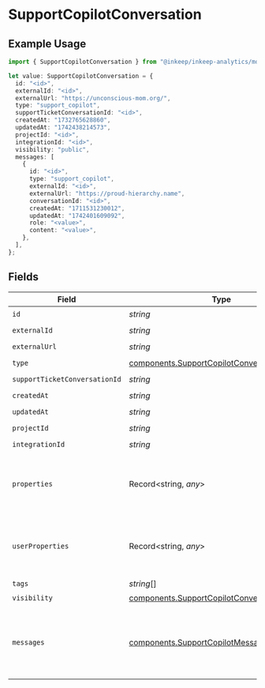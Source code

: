# SupportCopilotConversation

## Example Usage

```typescript
import { SupportCopilotConversation } from "@inkeep/inkeep-analytics/models/components";

let value: SupportCopilotConversation = {
  id: "<id>",
  externalId: "<id>",
  externalUrl: "https://unconscious-mom.org/",
  type: "support_copilot",
  supportTicketConversationId: "<id>",
  createdAt: "1732765628860",
  updatedAt: "1742438214573",
  projectId: "<id>",
  integrationId: "<id>",
  visibility: "public",
  messages: [
    {
      id: "<id>",
      type: "support_copilot",
      externalId: "<id>",
      externalUrl: "https://proud-hierarchy.name",
      conversationId: "<id>",
      createdAt: "1711531230012",
      updatedAt: "1742401609092",
      role: "<value>",
      content: "<value>",
    },
  ],
};
```

## Fields

| Field                                                                                                              | Type                                                                                                               | Required                                                                                                           | Description                                                                                                        |
| ------------------------------------------------------------------------------------------------------------------ | ------------------------------------------------------------------------------------------------------------------ | ------------------------------------------------------------------------------------------------------------------ | ------------------------------------------------------------------------------------------------------------------ |
| `id`                                                                                                               | *string*                                                                                                           | :heavy_check_mark:                                                                                                 | N/A                                                                                                                |
| `externalId`                                                                                                       | *string*                                                                                                           | :heavy_check_mark:                                                                                                 | N/A                                                                                                                |
| `externalUrl`                                                                                                      | *string*                                                                                                           | :heavy_check_mark:                                                                                                 | N/A                                                                                                                |
| `type`                                                                                                             | [components.SupportCopilotConversationType](../../models/components/supportcopilotconversationtype.md)             | :heavy_check_mark:                                                                                                 | N/A                                                                                                                |
| `supportTicketConversationId`                                                                                      | *string*                                                                                                           | :heavy_check_mark:                                                                                                 | N/A                                                                                                                |
| `createdAt`                                                                                                        | *string*                                                                                                           | :heavy_check_mark:                                                                                                 | N/A                                                                                                                |
| `updatedAt`                                                                                                        | *string*                                                                                                           | :heavy_check_mark:                                                                                                 | N/A                                                                                                                |
| `projectId`                                                                                                        | *string*                                                                                                           | :heavy_check_mark:                                                                                                 | N/A                                                                                                                |
| `integrationId`                                                                                                    | *string*                                                                                                           | :heavy_check_mark:                                                                                                 | N/A                                                                                                                |
| `properties`                                                                                                       | Record<string, *any*>                                                                                              | :heavy_minus_sign:                                                                                                 | A customizable collection of custom properties or attributes.                                                      |
| `userProperties`                                                                                                   | Record<string, *any*>                                                                                              | :heavy_minus_sign:                                                                                                 | A customizable collection of custom properties or attributes.                                                      |
| `tags`                                                                                                             | *string*[]                                                                                                         | :heavy_minus_sign:                                                                                                 | N/A                                                                                                                |
| `visibility`                                                                                                       | [components.SupportCopilotConversationVisibility](../../models/components/supportcopilotconversationvisibility.md) | :heavy_check_mark:                                                                                                 | N/A                                                                                                                |
| `messages`                                                                                                         | [components.SupportCopilotMessage](../../models/components/supportcopilotmessage.md)[]                             | :heavy_check_mark:                                                                                                 | The messages in the conversation. Must be at least one message.                                                    |